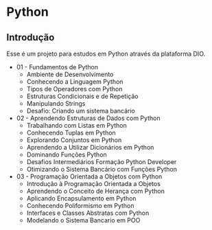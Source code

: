 # Python

## Introdução

Esse é um projeto para estudos em Python através da plataforma DIO.

* 01 - Fundamentos de Python
    * Ambiente de Desenvolvimento
    * Conhecendo a Linguagem Python
    * Tipos de Operadores com Python
    * Estruturas Condicionais e de Repetição
    * Manipulando Strings
    * Desafio: Criando um sistema bancário
* 02 - Aprendendo Estruturas de Dados com Python
    * Trabalhando com Listas em Python
    * Conhecendo Tuplas em Python
    * Explorando Conjuntos em Python
    * Aprendendo a Utilizar Dicionários em Python
    * Dominando Funções Python
    * Desafios Intermediários Formação Python Developer
    * Otimizando o Sistema Bancário com Funções Python
* 03 - Programação Orientada a Objetos com Python
    * Introdução à Programação Orientada a Objetos
    * Aprendendo o Conceito de Herança com Python
    * Aplicando Encapsulamento em Python
    * Conhecendo Poliformismo em Python
    * Interfaces e Classes Abstratas com Python
    * Modelando o Sistema Bancario em POO
